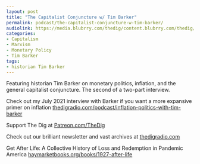 ```yaml
---
layout: post
title: "The Capitalist Conjuncture w/ Tim Barker"
permalink: podcast/the-capitalist-conjuncture-w-tim-barker/
audiolink: https://media.blubrry.com/thedig/content.blubrry.com/thedig/The_Dig-EP_387-Barker.mp3
categories:
- Capitalism
- Marxism
- Monetary Policy
- Tim Barker
tags:
- historian Tim Barker
---
```


Featuring historian Tim Barker on monetary politics, inflation, and the general capitalist conjuncture. The second of a two-part interview.

Check out my July 2021 interview with Barker if you want a more expansive primer on inflation [thedigradio.com/podcast/inflation-politics-with-tim-barker](http://thedigradio.com/podcast/inflation-politics-with-tim-barker)

Support The Dig at [Patreon.com/TheDig](http://Patreon.com/TheDig)

Check out our brilliant newsletter and vast archives at [thedigradio.com](http://thedigradio.com)

Get After Life: A Collective History of Loss and Redemption in Pandemic America [haymarketbooks.org/books/1927-after-life](http://haymarketbooks.org/books/1927-after-life)

